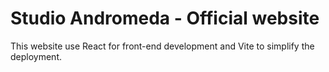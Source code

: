 # Studio Andromeda - Official website

This website use React for front-end development and Vite to simplify the deployment.

